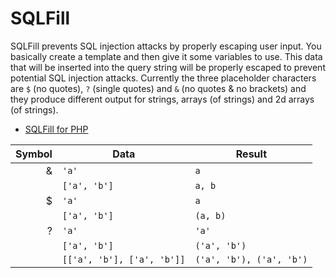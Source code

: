# SQLFill
SQLFill prevents SQL injection attacks by properly escaping user input. You basically create a template and then give it some variables to use. This data that will be inserted into the query string will be properly escaped to prevent potential SQL injection attacks. Currently the three placeholder characters are `$` (no quotes), `?` (single quotes) and `&` (no quotes & no brackets) and they produce different output for strings, arrays (of strings) and 2d arrays (of strings).
- [SQLFill for PHP](https://github.com/UnrealSecurity/SQLFill/tree/main/sqlfill/php)

| Symbol 	| Data 	| Result 	|
|-:	|-	|-	|
| & 	| `'a'` 	| `a` 	|
|  	| `['a', 'b']` 	| `a, b` 	|
| $ 	| `'a'` 	| `a` 	|
|  	| `['a', 'b']` 	| `(a, b)` 	|
| ? 	| `'a'` 	| `'a'` 	|
|  	| `['a', 'b']` 	| `('a', 'b')` 	|
|  	| `[['a', 'b'], ['a', 'b']]` 	| `('a', 'b'), ('a', 'b')` 	|
